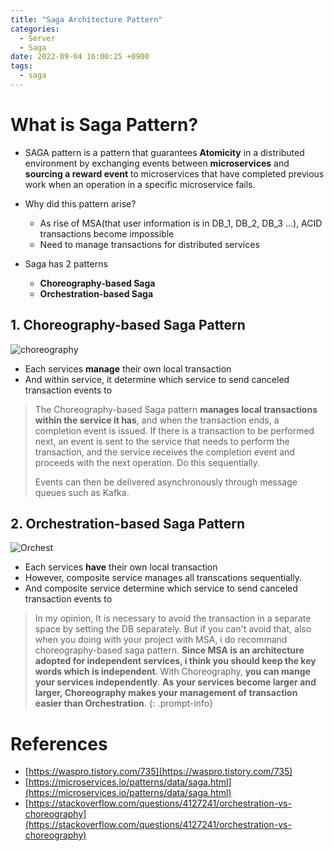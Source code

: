 ```yaml
---
title: "Saga Architecture Pattern"
categories:
  - Server
  - Saga
date: 2022-09-04 16:00:25 +0900
tags:
  - saga
---
```


# What is Saga Pattern?

* SAGA pattern is a pattern that guarantees **Atomicity** in a distributed environment by exchanging events between **microservices** and **sourcing a reward event** to microservices that have completed previous work when an operation in a specific microservice fails.
  
* Why did this pattern arise?
  * As rise of MSA(that user information is in DB_1, DB_2, DB_3 ...), ACID transactions become impossible
  * Need to manage transactions for distributed services
* Saga has 2 patterns
  * **Choreography-based Saga**
  * **Orchestration-based Saga**

## 1. Choreography-based Saga Pattern
![choreography](../../assets/p/5/choreography.jpeg)
* Each services **manage** their own local transaction
* And within service, it determine which service to send canceled transaction events to
> The Choreography-based Saga pattern **manages local transactions within the service it has**, and when the transaction ends, a completion event is issued. If there is a transaction to be performed next, an event is sent to the service that needs to perform the transaction, and the service receives the completion event and proceeds with the next operation. Do this sequentially.
> 
> Events can then be delivered asynchronously through message queues such as Kafka.


## 2. Orchestration-based Saga Pattern
![Orchest](../../assets/p/5/centeral.jpeg)
* Each services **have** their own local transaction
* However, composite service manages all transcations sequentially.
* And composite service determine which service to send canceled transaction events to

> In my opinion, It is necessary to avoid the transaction in a separate space by setting the DB separately. But if you can't avoid that, also when you doing with your project with MSA, i do recommand choreography-based saga pattern. **Since MSA is an architecture adopted for independent services, i think you should keep the key words which is independent**. With Choreography, **you can mange your services independently**. **As your services become larger and larger, Choreography makes your management of transaction easier than Orchestration**.
{: .prompt-info}




# References
* [https://waspro.tistory.com/735](https://waspro.tistory.com/735)
* [https://microservices.io/patterns/data/saga.html](https://microservices.io/patterns/data/saga.html)
* [https://stackoverflow.com/questions/4127241/orchestration-vs-choreography](https://stackoverflow.com/questions/4127241/orchestration-vs-choreography)